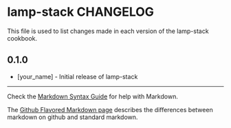 lamp-stack CHANGELOG
====================

This file is used to list changes made in each version of the lamp-stack cookbook.

0.1.0
-----
- [your_name] - Initial release of lamp-stack

- - -
Check the [Markdown Syntax Guide](http://daringfireball.net/projects/markdown/syntax) for help with Markdown.

The [Github Flavored Markdown page](http://github.github.com/github-flavored-markdown/) describes the differences between markdown on github and standard markdown.
